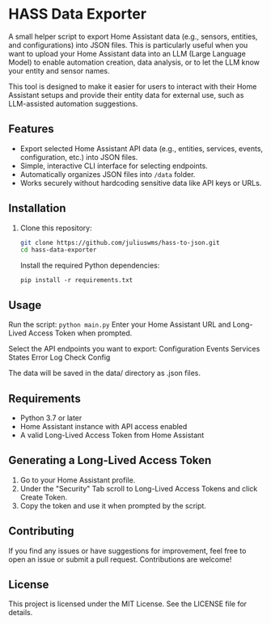 # HASS Data Exporter

A small helper script to export Home Assistant data (e.g., sensors, entities, and configurations) into JSON files. This is particularly useful when you want to upload your Home Assistant data into an LLM (Large Language Model) to enable automation creation, data analysis, or to let the LLM know your entity and sensor names.

This tool is designed to make it easier for users to interact with their Home Assistant setups and provide their entity data for external use, such as LLM-assisted automation suggestions.

## Features

- Export selected Home Assistant API data (e.g., entities, services, events, configuration, etc.) into JSON files.
- Simple, interactive CLI interface for selecting endpoints.
- Automatically organizes JSON files into `/data` folder.
- Works securely without hardcoding sensitive data like API keys or URLs.

## Installation

1. Clone this repository:
   ```bash
   git clone https://github.com/juliuswms/hass-to-json.git
   cd hass-data-exporter
   ``` 

    Install the required Python dependencies:

    ```
   pip install -r requirements.txt
    ```

## Usage

 Run the script:
 `python main.py`
 Enter your Home Assistant URL and Long-Lived Access Token when prompted.
 
 Select the API endpoints you want to export:
   Configuration
   Events
   Services
   States
   Error Log
   Check Config

 The data will be saved in the data/ directory as .json files.

## Requirements

 - Python 3.7 or later
 - Home Assistant instance with API access enabled
 - A valid Long-Lived Access Token from Home Assistant

## Generating a Long-Lived Access Token
 1. Go to your Home Assistant profile.
 2. Under the "Security" Tab scroll to Long-Lived Access Tokens and click Create Token.
 3. Copy the token and use it when prompted by the script.

## Contributing

If you find any issues or have suggestions for improvement, feel free to open an issue or submit a pull request. Contributions are welcome!

## License

This project is licensed under the MIT License. See the LICENSE file for details.
